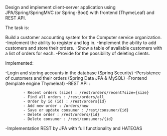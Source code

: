 Design and implement client-server application using JPA/Spring/SpringMVC (or Spring-Boot) with frontend (ThymeLeaf) and REST API.

The task is:

Build a customer accounting system for the Computer service organization. 
-Implement the ability to register and log in.
-Implement the ability to add customers and store their orders.
-Show a table of available customers with a list of orders for each. 
-Provide for the possibility of deleting clients.

Implemented:

-Login and storing accounts in the database (Spring Security)
-Persistence of customers and their orders (Spring Data JPA & MySQL)
-Frontend (template engine Thymeleaf)
-REST API :

			- Recent orders (size) : /rest/orders/recent?size={size}
			- Find all orders : /rest/orders/all
			- Order by id (id) : /rest/orders{id}
			- Add new order : /orders/new
			- Save or update consumer : /rest/consumer/{id}
			- Delete order : /rest/orders/{id}
			- Delete consumer : /rest/consumers/{id}
       
-Implementation REST by JPA with full functionality and HATEOAS
